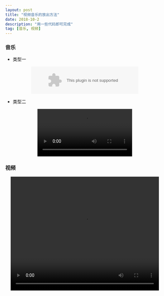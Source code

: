```yaml
---
layout: post
title: "视频音乐的放出方法"
date: 2018-10-2
description: "用一些代码即可完成"
tag: [音乐, 视频]
---
```


### 音乐

* 类型一

 <p align="center"><embed src="//music.163.com/style/swf/widget.swf?sid=435278010&type=2&auto=1&width=320&height=66" width="340" height="86"  allowNetworking="all"></p>

* 类型二

<video controls="controls" autoplay="autoplay" style="clear:both;display:block;margin:auto">
<source src="http://m10.music.126.net/20181007093802/a1f93176bfac76e9c8a9b6b5e93f4722/ymusic/56dd/59ff/01a7/b663d63ac69bc13014fe02fe9893cd9f.mp3" type="audio/mp3">
</video>

### 视频

 <p align="center">
<video width="470" height="360" controls>
  <source src="http://my.zp68.com/filestores/2018/10/07/610f07b4b2b7a71453cc6457dae39bea.mp4" type="video/mp4">
  错误提示:您的浏览器不支持视频播放
</video>
 </p>